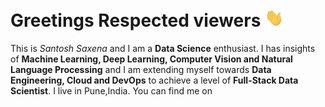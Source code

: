 # Greetings Respected viewers <img src="https://github.com/AsadAzam/AsadAzam/blob/master/wave.gif" width="30px">

This is *Santosh Saxena* and I am a **Data Science** enthusiast. I has insights of **__Machine Learning, Deep Learning, Computer Vision and Natural Language Processing__** and I am extending myself towards **__Data Engineering, Cloud and DevOps__** to achieve a level of **__Full-Stack Data Scientist__**. I live in Pune,India. You can find me on 
